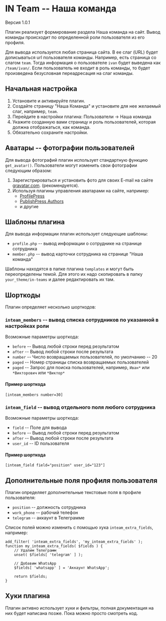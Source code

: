 IN Team -- Наша команда
=======================

Версия 1.0.1

Плагин реализует формирование раздела Наша команда на сайт. 
Вывод команды происходит по определенной роли пользователя из его профиля.

Для вывода используется любая страница сайта. В ее слаг (URL) будет дописываться url пользователя команды.
Например, есть страница со слагом `team`. Тогда информация о пользователе `ivan` будет выведена как `/team/ivan/`.
Если пользователь не входит в роль команды, то будет произведена безусловная переадресация на слаг команды.

Начальная настройка
-------------------
1. Установите и активируйте плагин.
2. Создайте страницу "Наша Команда" и установите для нее желаемый слаг, например, `team`.
3. Перейдите в настройки плагина: Пользователи -> Наша команда
4. Укажите созданную вами страницу и роль пользователей, которая должна отображаться, как команда.
5. Обязательно сохраните настройки.

Аватары -- фотографии пользователей
-----------------------------------
Для вывода фотографий плагин использует стандартную функцию `get_avatar()`. Пользователи могут изменить
свои фотографии следующим образом:
1. Зарегистрироваться и установить фото для своих E-mail на сайте [gravatar.com](https://gravatar.com/). (рекомендуется).
2. Используя плагины управления аватарами на сайте, например:
    - [ProfilePress](https://wordpress.org/plugins/wp-user-avatar/)
    - [PublishPress Authors](https://wordpress.org/plugins/publishpress-authors/)
    - и другие  

Шаблоны плагина
---------------
Для вывода информации плагин использует следующие шаблоны:
* `profile.php` -- вывод информации о сотруднике на странице сотрудника
* `member.php` -- вывод карточки сотрудника на странице "Наша команда"

Шаблоны находятся в папке плагина `templates` и могут быть переопределены темой. Для этого их надо скопировать в папку `your_theme/in-teams` и далее редактировать их там.

Шорткоды
--------
Плагин определяет несколько шорткодов:

### `inteam_members` -- вывод списка сотрудников по указанной в настройках роли
Возможные параметры шорткода:
* `before` -- Вывод любой строки перед результатом
* `after` -- Вывод любой строки после результата
* `number` -- Число возвращаемых пользователей, по умолчанию -- 20
* `paged` -- Номер страницы списка возвращаемых пользователей
* `paged` -- Запрос для поиска пользователей, например, `Иван*` или `*Викторович` или `*Виктор*`

#### Пример шорткода
```
[inteam_members number=30]
```

### `inteam_field` -- вывод отдельного поля любого сотрудника
Возможные параметры шорткода:
* `field` -- Поле для вывода
* `before` -- Вывод любой строки перед результатом
* `after` -- Вывод любой строки после результата
* `user_id` -- ID пользователя

#### Пример шорткода
```
[inteam_field field="position" user_id="123"]
```

Дополнительные поля профиля пользователя
----------------------------------------
Плагин определяет дополнительные текстовые поля в профиле пользователя:
* `position` -- должность сотрудника
* `work_phone` -- рабочий телефон
* `telegram` -- аккаунт в Телеграмме

Список полей можно изменить с помощью хука `inteam_extra_fields`, например:
```
add_filter( 'inteam_extra_fields', 'my_inteam_extra_fields' );
function my_inteam_extra_fields( $fields ) {
    // Удалим Телеграмм
    unset( $fields[ 'telegram' ] );

    // Добавим WhatsApp
    $fields[ 'whatsapp' ] = 'Аккаунт WhatsApp';

    return $fields;
}
```

Хуки плагина
------------
Плагин активно использует хуки и фильтры, полная документация на них будет написана позже. Пока можно просто смотреть код.